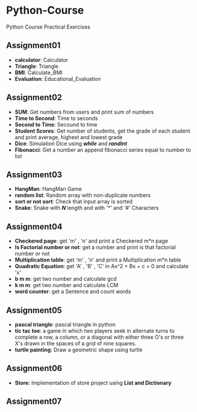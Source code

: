 # Python-Course
Python Course Practical Exercises


## Assignment01
- **calculator**: Calculator
- **Triangle**: Triangle
- **BMI**: Calculate_BMI
- **Evaluation**: Educational_Evaluation
 

## Assignment02
- **SUM**: Get numbers from users and print sum of numbers
- **Time to Second**: Time to seconds
- **Second to Time**: Secound to time
- **Student Scores**: Get number of students, get the grade of each student and print average, highest and lowest grade
- **Dice**: Simulation Dice using **_while_** and **_randint_** 
- **Fibonacci**: Get a number an append fibonacci series equal to number to list


## Assignment03
- **HangMan**: HangMan Game
- **random list**: Random array with non-duplicate numbers
- **sort or not sort**: Check that input array is sorted
- **Snake**: Snake with **_N_** length and with _'*'_ and _'#'_ Characters


## Assignment04
- **Checkered page**: get 'm' , 'n' and print a Checkered m*n page
- **Is Factorial number or not**: get a number and print is that factorial number or not
- **Multiplication table**: get 'm' , 'n' and print a Multiplication m*n table
- **Quadratic Equation**: get 'A' , 'B' , 'C' in Ax^2 + Bx + c = 0 and calculate 'x'
- **b m m**: get two number and calculate gcd
- **k m m**: get two number and calculate LCM
- **word counter**: get a Sentence and count words


## Assignment05
- **pascal triangle**: pascal triangle in python
- **tic tac toe**: a game in which two players seek in alternate turns to complete a row, a column, or a diagonal with either three O's or three X's drawn in the spaces of a grid of nine squares.
- **turtle painting**: Draw a geometric shape using turtle


## Assignment06
- **Store**: Implementation of store project using **List and Dictionary**


## Assignment07

